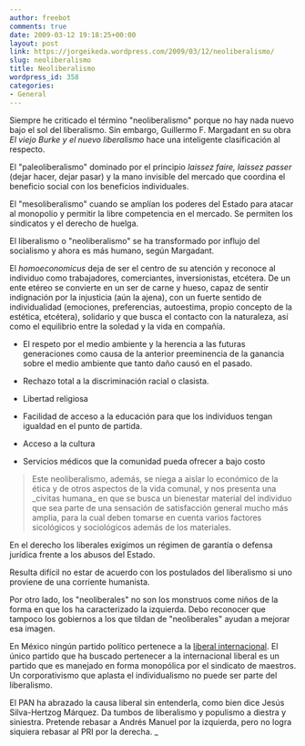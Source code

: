 ```yaml
---
author: freebot
comments: true
date: 2009-03-12 19:18:25+00:00
layout: post
link: https://jorgeikeda.wordpress.com/2009/03/12/neoliberalismo/
slug: neoliberalismo
title: Neoliberalismo
wordpress_id: 358
categories:
- General
---
```


Siempre he criticado el término "neoliberalismo" porque no hay nada nuevo bajo el sol del liberalismo. Sin embargo, Guillermo F. Margadant en su obra _El viejo Burke y el nuevo liberalismo_ hace una inteligente clasificación al respecto.

El "paleoliberalismo" dominado por el principio _laissez faire, laissez passer_ (dejar hacer, dejar pasar) y la mano invisible del mercado que coordina el beneficio social con los beneficios individuales.

El "mesoliberalismo" cuando se amplían los poderes del Estado para atacar al monopolio  y permitir la libre competencia en el mercado. Se permiten los sindicatos y el derecho de huelga.

El liberalismo o "neoliberalismo" se ha transformado por influjo del socialismo y ahora es más humano, según Margadant.

El _homoeconomicus_ deja de ser el centro de su atención y reconoce al individuo como trabajadores, comerciantes, inversionistas, etcétera. De un ente etéreo se convierte en un ser de carne y hueso, capaz de sentir indignación por la injusticia (aún la ajena), con un fuerte sentido de  individualidad (emociones, preferencias, autoestima, propio concepto de la estética, etcétera), solidario y que busca el contacto con la naturaleza, así como el equilibrio entre la soledad y la vida en compañía.

- El respeto por el medio ambiente y la herencia a las futuras generaciones como causa de la anterior preeminencia de la ganancia sobre el medio ambiente que tanto daño causó en el pasado.

- Rechazo total a la discriminación racial o clasista.

- Libertad religiosa

- Facilidad de acceso a la educación para que los individuos tengan igualdad en el punto de partida.

- Acceso a la cultura

- Servicios médicos que la comunidad pueda ofrecer a bajo costo




<blockquote>Este neoliberalismo, además, se niega a aislar lo económico de la ética y de otros aspectos de la vida comunal, y nos presenta una _civitas humana_ en que se busca un bienestar material del individuo que sea parte de una sensación de satisfacción general mucho más amplia, para la cual deben tomarse en cuenta varios factores sicológicos y sociológicos además de los materiales.</blockquote>



En el derecho los liberales exigimos un régimen de garantía o defensa jurídica frente a los abusos del Estado.

Resulta difícil no estar de acuerdo con los postulados del liberalismo si uno proviene de una corriente humanista.

Por otro lado, los "neoliberales" no son los monstruos come niños de la forma en que los ha caracterizado la izquierda. Debo reconocer que tampoco los gobiernos a los que tildan de "neoliberales" ayudan a mejorar esa imagen.

En México ningún partido político pertenece a la [liberal internacional](http://www.liberal-international.org/). El único partido que ha buscado pertenecer a la internacional liberal es un partido que es manejado en forma monopólica por el sindicato de maestros.  Un corporativismo que aplasta el individualismo no puede ser parte del liberalismo.

El PAN ha abrazado la causa liberal sin entenderla, como bien dice Jesús Silva-Hertzog Márquez. Da tumbos de liberalismo y populismo a diestra y siniestra. Pretende rebasar a Andrés Manuel por la izquierda, pero no logra siquiera rebasar al PRI por la derecha.
_
